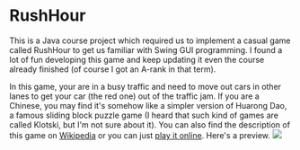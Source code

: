 # RushHour
This is a Java course project which required us to implement a casual game called RushHour to get us familiar with Swing GUI programming. I found a lot of fun developing this game and keep updating it even the course already finished (of course I got an A-rank in that term). 

In this game, your are in a busy traffic and need to move out cars in other lanes to get your car (the red one) out of the traffic jam. If you are a Chinese, you may find it's somehow like a simpler version of Huarong Dao, a famous sliding block puzzle game (I heard that such kind of games are called Klotski, but I'm not sure about it). You can also find the description of this game on [Wikipedia](https://en.wikipedia.org/wiki/Rush_Hour_(board_game)) or you can just [play it online](http://www.thinkfun.com/play-online/rush-hour/).
Here's a preview. 
![](img/rule.jpg)
